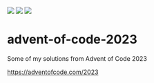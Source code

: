 ![](https://img.shields.io/badge/day%20📅-8-blue)
![](https://img.shields.io/badge/days%20completed-7-red)
![](https://img.shields.io/badge/stars%20⭐-14-yellow)

# advent-of-code-2023

Some of my solutions from Advent of Code 2023

https://adventofcode.com/2023